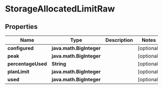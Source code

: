 
# StorageAllocatedLimitRaw

## Properties
Name | Type | Description | Notes
------------ | ------------- | ------------- | -------------
**configured** | **java.math.BigInteger** |  |  [optional]
**peak** | **java.math.BigInteger** |  |  [optional]
**percentageUsed** | **String** |  |  [optional]
**planLimit** | **java.math.BigInteger** |  |  [optional]
**used** | **java.math.BigInteger** |  |  [optional]



